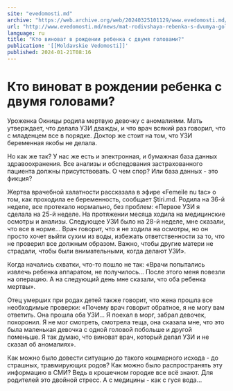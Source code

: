 ```yaml
---
site: "evedomosti.md"
archive: "https://web.archive.org/web/20240325101129/www.evedomosti.md/news/mat-rodivshaya-rebenka-s-dvumya-golovami-vrach-hochet-chtoby"
url: "http://www.evedomosti.md/news/mat-rodivshaya-rebenka-s-dvumya-golovami-vrach-hochet-chtoby"
language: ru
title: "Кто виноват в рождении ребенка с двумя головами?"
publication: '[[Moldavskie Vedomosti]]'
published: 2024-01-21T08:16
---
```


# Кто виноват в рождении ребенка с двумя головами?

Уроженка Окницы родила мертвую девочку с аномалиями. Мать утверждает, что делала УЗИ дважды, и что врач всякий раз говорил, что с младенцем все в порядке. Доктор же стоит на том, что УЗИ беременная якобы не делала.

Но как же так? У нас же есть и электронная, и бумажная база данных здравоохранения. Все анализы и обследования застрахованного пациента должны присутствовать. О чем спор? Или база данных - это фикция?

Жертва врачебной халатности рассказала в эфире «Femeile nu tac» о том, как проходила ее беременность, сообщает Ştiri.md. Родила на 36-й неделе, все протекало нормально, без проблем: «Первое УЗИ я сделала на 25-й неделе. На протяжении месяца ходила на медицинские осмотры и анализы. Следующее УЗИ было на 28-й неделе, мне сказали, что все в норме... Врач говорит, что я не ходила на осмотры, но он просто хочет выйти сухим из воды, избежать ответственности за то, что не проверил все должным образом. Важно, чтобы другие матери не страдали, чтобы были внимательными, когда делают УЗИ».

Когда начались схватки, что-то пошло не так: «Врачи попытались извлечь ребенка аппаратом, не получилось… После этого меня повезли на операцию. А на следующий день мне сказали, что оба ребенка мертвы».

Отец умерших при родах детей также говорит, что жена прошла все необходимые проверки: «Почему врач говорит обратное, я не могу вам ответить. Она прошла оба УЗИ… Я поехал в морг, забрал девочек, похоронил. Я не мог смотреть, смотрела теща, она сказала мне, что это была маленькая девочка с одной головой побольше и другой поменьше. Я так думаю, что виноват врач, который делал УЗИ и не сказал об аномалиях».

Как можно было довести ситуацию до такого кошмарного исхода - до страшных, травмирующих родов? Как можно было распространять эту информацию в СМИ? Ведь в крошечном городке все всё знают. Для родителей это двойной стресс. А с медицины - как с гуся вода…